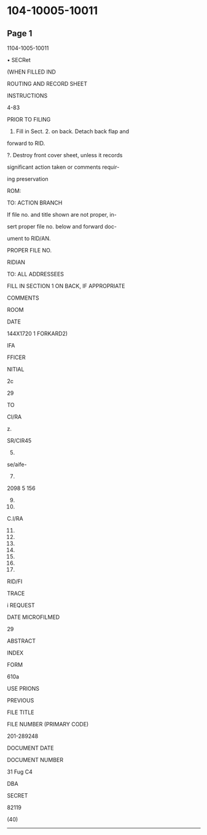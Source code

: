 # 104-10005-10011

## Page 1

1104-1005-10011

• SECRet

(WHEN FILLED IND

ROUTING AND RECORD SHEET

INSTRUCTIONS

4-83

PRIOR TO FILING

1. Fill in Sect. 2. on back. Detach back flap and

forward to RID.

?. Destroy front cover sheet, unless it records

significant action taken or comments requir-

ing preservation

ROM:

TO: ACTION BRANCH

If file no. and title shown are not proper, in-

sert proper file no. below and forward doc-

ument to RID/AN.

PROPER FILE NO.

RIDIAN

TO: ALL ADDRESSEES

FILL IN SECTION 1 ON BACK, IF APPROPRIATE

COMMENTS

ROOM

DATE

144X1720 1 FORKARD2)

IFA

FFICER

NITIAL

2c

29

TO

CI/RA

z.

SR/CIR45

5.

se/aife-

7.

2098 5 156

9.

10.

C.I/RA

11.

12.

13.

14.

15.

16.

17.

RID/FI

TRACE

i REQUEST

DATE MICROFILMED

29

ABSTRACT

INDEX

FORM

610a

USE PRIONS

PREVIOUS

FILE TITLE

FILE NUMBER (PRIMARY CODE)

201-289248

DOCUMENT DATE

DOCUMENT NUMBER

31 Fug C4

DBA

SECRET

82119

(40)

---

